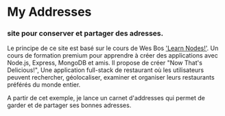 # My Addresses


### site pour conserver et partager des adresses.

Le principe de ce site est basé sur le cours de Wes Bos ['Learn Nodes!'](https://learnnode.com/). Un cours de formation premium pour apprendre à créer des applications avec Node.js, Express, MongoDB et amis. Il propose de créer "Now That's Delicious!", Une application full-stack de restaurant où les utilisateurs peuvent rechercher, géolocaliser, examiner et organiser leurs restaurants préférés du monde entier.

A partir de cet exemple, je lance un carnet d'addresses qui permet de garder et de partager ses bonnes adresses.